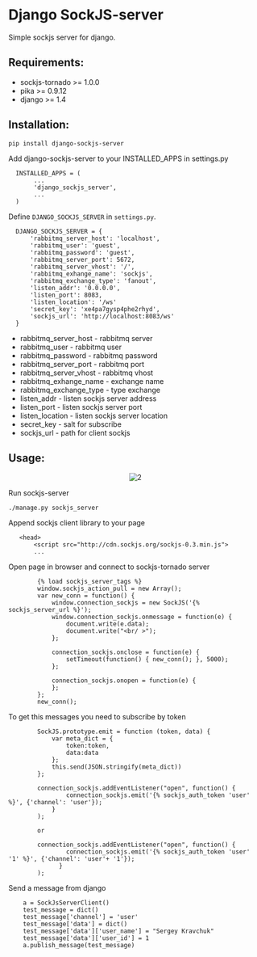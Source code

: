 # Django SockJS-server 

Simple sockjs server for django.

## Requirements:

* sockjs-tornado >= 1.0.0
* pika >= 0.9.12
* django >= 1.4

## Installation:
```
pip install django-sockjs-server
```

Add django-sockjs-server to your INSTALLED_APPS in settings.py

```
  INSTALLED_APPS = (
       ...
       'django_sockjs_server',
       ...
  )
  ```

Define ```DJANGO_SOCKJS_SERVER``` in ```settings.py```.

```
  DJANGO_SOCKJS_SERVER = {
      'rabbitmq_server_host': 'localhost',
      'rabbitmq_user': 'guest',
      'rabbitmq_password': 'guest',
      'rabbitmq_server_port': 5672,
      'rabbitmq_server_vhost': '/',
      'rabbitmq_exhange_name': 'sockjs',
      'rabbitmq_exchange_type': 'fanout',
      'listen_addr': '0.0.0.0',
      'listen_port': 8083,
      'listen_location': '/ws'
      'secret_key': 'xe4pa7gysp4phe2rhyd',
      'sockjs_url': 'http://localhost:8083/ws'
  }
```
* rabbitmq_server_host - rabbitmq server
* rabbitmq_user - rabbitmq user
* rabbitmq_password - rabbitmq password
* rabbitmq_server_port - rabbitmq port
* rabbitmq_server_vhost - rabbitmq vhost
* rabbitmq_exhange_name - exchange name
* rabbitmq_exchange_type - type exchange
* listen_addr - listen sockjs server address
* listen_port - listen sockjs server port
* listen_location - listen sockjs server location
* secret_key - salt for subscribe
* sockjs_url - path for client sockjs



## Usage:
<center>
<img src="https://github.com/alfss/django-sockjs-server/master/README_2.png" alt="2">
</center>

Run sockjs-server

```
./manage.py sockjs_server
```

Append sockjs client library to your page
```
   <head>
       <script src="http://cdn.sockjs.org/sockjs-0.3.min.js">
       ...
```

Open page in browser and connect to sockjs-tornado server

```
        {% load sockjs_server_tags %}
        window.sockjs_action_pull = new Array();
        var new_conn = function() {
            window.connection_sockjs = new SockJS('{% sockjs_server_url %}');
            window.connection_sockjs.onmessage = function(e) {
                document.write(e.data);
                document.write("<br/ >");
            };

            connection_sockjs.onclose = function(e) {
                setTimeout(function() { new_conn(); }, 5000);
            };

            connection_sockjs.onopen = function(e) {
            };
        };
        new_conn();

```


To get this messages you need to subscribe by token

```
        SockJS.prototype.emit = function (token, data) {
            var meta_dict = {
                token:token,
                data:data
            };
            this.send(JSON.stringify(meta_dict))
        };

        connection_sockjs.addEventListener("open", function() {
                connection_sockjs.emit('{% sockjs_auth_token 'user' %}', {'channel': 'user'});
            }
        );

        or

        connection_sockjs.addEventListener("open", function() {
                connection_sockjs.emit('{% sockjs_auth_token 'user' '1' %}', {'channel': 'user'+ '1'});
              }
        );
```


Send a message from django

```
    a = SockJsServerClient()
    test_message = dict()
    test_message['channel'] = 'user'
    test_message['data'] = dict()
    test_message['data']['user_name'] = "Sergey Kravchuk"
    test_message['data']['user_id'] = 1
    a.publish_message(test_message)
```